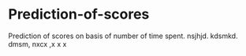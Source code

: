 # Prediction-of-scores
Prediction of scores on basis of number of time spent.
nsjhjd.
kdsmkd.
 dmsm,
nxcx
,x
x
x
